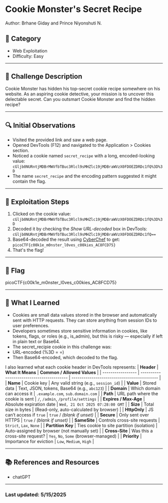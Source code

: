 # Cookie Monster's Secret Recipe
Author: Brhane Giday and Prince Niyonshuti N.


## 📂 Category
- Web Exploitation  
- Difficulty: Easy  

---

## 🧩 Challenge Description
Cookie Monster has hidden his top-secret cookie recipe somewhere on his website. As an aspiring cookie detective, your mission is to uncover this delectable secret. Can you outsmart Cookie Monster and find the hidden recipe?

---

## 🔍 Initial Observations
- Visited the provided link and saw a web page.
- Opened DevTools (F12) and navigated to the Application > Cookies section.
- Noticed a cookie named `secret_recipe` with a long, encoded-looking value: `cGljb0NURntjMDBrMWVfbTBuc3Rlcl9sMHZlc19jMDBraWVzX0FDOEZDRDc1fQ%3D%3D`
- The name `secret_recipe` and the encoding pattern suggested it might contain the flag.
---

## 🧪 Exploitation Steps

1. Clicked on the cookie value: `cGljb0NURntjMDBrMWVfbTBuc3Rlcl9sMHZlc19jMDBraWVzX0FDOEZDRDc1fQ%3D%3D`
2. Decoded it by checking the *Show URL-decoded* box in DevTools: `cGljb0NURntjMDBrMWVfbTBuc3Rlcl9sMHZlc19jMDBraWVzX0FDOEZDRDc1fQ==`
3. Base64-decoded the result using [CyberChef](https://gchq.github.io/CyberChef/) to get: `picoCTF{c00k1e_m0nster_l0ves_c00kies_AC8FCD75}`
4. That's the flag!

---

## 🏁 Flag

picoCTF{c00k1e_m0nster_l0ves_c00kies_AC8FCD75}

---

## 🧠 What I Learned

- Cookies are small data values stored in the browser and automatically sent with HTTP requests. They can store anything from session IDs to user preferences.
- Developers sometimes store sensitive information in cookies, like tokens, flags, or roles (e.g., is_admin), but this is risky — especially if left in plain text or Base64.
- The secret_recipie cookie in this challenge was:
- URL-encoded (%3D = =)
- Then Base64-encoded, which decoded to the flag.

I also learned what each cookie header in DevTools represents:
| **Header**        | **What It Means**                         | **Common / Allowed Values**                 |
| ----------------- | ----------------------------------------- | ------------------------------------------- |
| **Name**          | Cookie key                                | Any valid string (e.g., `session_id`)       |
| **Value**         | Stored data                               | Text, JSON, tokens, Base64 (e.g., `abc123`) |
| **Domain**        | Which domain can access it                | `.example.com`, `sub.domain.com`            |
| **Path**          | URL path where the cookie is sent         | `/`, `/admin`, `/profile/settings`          |
| **Expires / Max-Age**       | Absolute expiration date        | `Wed, 21 Oct 2025 07:28:00 GMT`             |
| **Size**          | Total size in bytes                       | (Read-only, auto-calculated by browser)     |
| **HttpOnly**      | JS can’t access if `true`                 | `true` / *(blank if unset)*                 |
| **Secure**        | Only sent over HTTPS                      | `true` / *(blank if unset)*                 |
| **SameSite**      | Controls cross-site requests              | `Strict`, `Lax`, `None`                     |
| **Partition Key** | Ties cookie to site partition (isolation) | Auto-assigned by browser (not manually set) |
| **Cross-Site**    | Was this a cross-site request?            | `Yes`, `No`, `Some` (browser-managed)       |
| **Priority**      | Importance for eviction                   | `Low`, `Medium`, `High`                     |

---
## 📚 References and Resources

- chatGPT

---
### Last updated: 5/15/2025